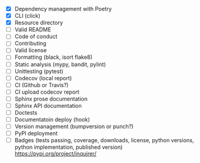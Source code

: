 - [X] Dependency management with Poetry
- [X] CLI (click)
- [X] Resource directory
- [ ] Valid README
- [ ] Code of conduct
- [ ] Contributing
- [ ] Valid license
- [ ] Formatting (black, isort flake8)
- [ ] Static analysis (mypy, bandit, pylint)
- [ ] Unittesting (pytest)
- [ ] Codecov (local report)
- [ ] CI (Github or Travis?)
- [ ] CI upload codecov report
- [ ] Sphinx prose documentation
- [ ] Sphinx API documentation
- [ ] Doctests
- [ ] Documentatoin deploy (hook)
- [ ] Version management (bumpversion or punch?)
- [ ] PyPI deployment
- [ ] Badges (tests passing, coverage, downloads, license, python versions, python implementation, published version) https://pypi.org/project/inquirer/
